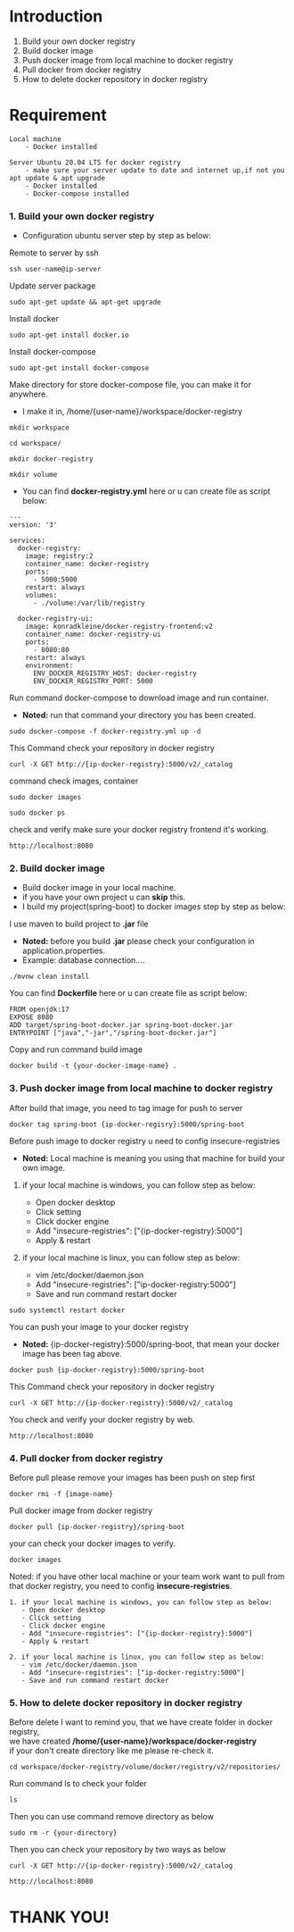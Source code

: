 # Introduction

1. Build your own docker registry
2. Build docker image
3. Push docker image from local machine to docker registry
4. Pull docker from docker registry
5. How to delete docker repository in docker registry

# Requirement
    Local machine
        - Docker installed

    Server Ubuntu 20.04 LTS for docker registry
        - make sure your server update to date and internet up,if not you apt update & apt upgrade
        - Docker installed
        - Docker-compose installed

### 1. Build your own docker registry
- Configuration ubuntu server step by step as below:

Remote to server by ssh
````
ssh user-name@ip-server 
````
Update server package
````
sudo apt-get update && apt-get upgrade
````
Install docker
````
sudo apt-get install docker.io
````
Install docker-compose
````
sudo apt-get install docker-compose
````
Make directory for store docker-compose file, you can make it for anywhere.
- I make it in, /home/{user-name}/workspace/docker-registry
````
mkdir workspace
````
````
cd workspace/
````
````
mkdir docker-registry
````
````
mkdir volume
````
- You can find **docker-registry.yml** here or u can create file as script below:
````
---
version: '3'

services:
  docker-registry:
    image: registry:2
    container_name: docker-registry
    ports:
      - 5000:5000
    restart: always
    volumes:
      - ./volume:/var/lib/registry

  docker-registry-ui:
    image: konradkleine/docker-registry-frontend:v2
    container_name: docker-registry-ui
    ports:
      - 8080:80
    restart: always
    environment:
      ENV_DOCKER_REGISTRY_HOST: docker-registry
      ENV_DOCKER_REGISTRY_PORT: 5000
````
Run command docker-compose to download image and run container.
- **Noted:** run that command your directory you has been created.
````
sudo docker-compose -f docker-registry.yml up -d
````
This Command check your repository in docker registry
````
curl -X GET http://{ip-docker-registry}:5000/v2/_catalog
````
command check images, container 
````
sudo docker images
````
````
sudo docker ps
````
check and verify make sure your docker registry frontend it's working.
````
http://localhost:8080
````
### 2. Build docker image
- Build docker image in your local machine.
- if you have your own project u can **skip** this.
- I build my project(spring-boot) to docker images step by step as below:

I use maven to build project to **.jar** file
- **Noted:** before you build **.jar** please check your configuration in application.properties.
- Example: database connection.... 
````
./mvnw clean install
````
You can find **Dockerfile** here or u can create file as script below:
````
FROM openjdk:17
EXPOSE 8080
ADD target/spring-boot-docker.jar spring-boot-docker.jar
ENTRYPOINT ["java","-jar","/spring-boot-docker.jar"]
````
Copy and run command build image
````
docker build -t {your-docker-image-name} .
````
### 3. Push docker image from local machine to docker registry
After build that image, you need to tag image for push to server
````
docker tag spring-boot {ip-docker-regisry}:5000/spring-boot
````
Before push image to docker registry u need to config insecure-registries
- **Noted:** Local machine is meaning you using that machine for build your own image.
1. if your local machine is windows, you can follow step as below:
   - Open docker desktop
   - Click setting
   - Click docker engine
   - Add "insecure-registries": ["{ip-docker-registry}:5000"]
   - Apply & restart

2. if your local machine is linux, you can follow step as below:
   - vim /etc/docker/daemon.json
   - Add "insecure-registries": ["ip-docker-registry:5000"]
   - Save and run command restart docker
````
sudo systemctl restart docker
````
You can push your image to your docker registry
- **Noted:** {ip-docker-registry}:5000/spring-boot, that mean your docker image has been tag above.
````
docker push {ip-docker-registry}:5000/spring-boot
````
This Command check your repository in docker registry
````
curl -X GET http://{ip-docker-registry}:5000/v2/_catalog
````
You check and verify your docker registry by web.
````
http://localhost:8080
````
### 4. Pull docker from docker registry
Before pull please remove your images has been push on step first
````
docker rmi -f {image-name}
````
Pull docker image from docker registry
````
docker pull {ip-docker-registry}/spring-boot
````
your can check your docker images to verify.
````
docker images
````
Noted: if you have other local machine or your team work want to pull from that docker registry, you need to config **insecure-registries**.
````
1. if your local machine is windows, you can follow step as below:
   - Open docker desktop
   - Click setting
   - Click docker engine
   - Add "insecure-registries": ["{ip-docker-registry}:5000"]
   - Apply & restart

2. if your local machine is linux, you can follow step as below:
   - vim /etc/docker/daemon.json
   - Add "insecure-registries": ["ip-docker-registry:5000"]
   - Save and run command restart docker
````
### 5. How to delete docker repository in docker registry
Before delete I want to remind you, that we have create folder in docker registry,<br>
we have created **/home/{user-name}/workspace/docker-registry** <br>
if your don't create directory like me please re-check it.
````
cd workspace/docker-registry/volume/docker/registry/v2/repositories/
````
Run command ls to check your folder
````
ls
````
Then you can use command remove directory as below 
````
sudo rm -r {your-directory}
````
Then you can check your repository by two ways as below
````
curl -X GET http://{ip-docker-registry}:5000/v2/_catalog
````
````
http://localhost:8080
````
# THANK YOU!